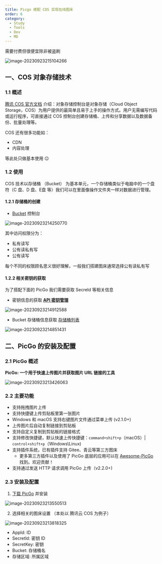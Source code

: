 ```yaml
---
title: Picgo 搭配 COS 实现在线图床
order: 6
category:
  - Study
  - Tools
  - Dev
  - MD
---
```



需要付费但很便宜除非被盗刷

![image-20230923215104266](https://yong-gan-niu-niu-1311841992.cos.ap-beijing.myqcloud.com/images/image-20230923215104266.png)

## 一、COS 对象存储技术

### 1.1 概述

[腾讯 COS 官方文档](https://cloud.tencent.com/document/product/436/11365) 介绍：对象存储控制台是对象存储（Cloud Object Storage，COS）为用户提供的最简单且易于上手的操作方式。用户无需编写代码或运行程序，可直接通过 COS 控制台创建存储桶、上传和分享数据以及数据备份、批量处理等。

COS 还有很多功能如：

- CDN
- 内容处理

等此处只做基本使用 😐

### 1.2 使用

COS 技术以存储桶 （Bucket） 为基本单元，一个存储桶类似于电脑中的一个盘符（C 盘、D 盘、E盘 等）我们可以在里面像操作文件夹一样对数据进行管理。

#### 1.2.1 存储桶的创建

- [Bucket](https://console.cloud.tencent.com/cos/bucket) 控制台

![image-20230923214250770](https://yong-gan-niu-niu-1311841992.cos.ap-beijing.myqcloud.com/images/image-20230923214250770.png)

其中访问权限分为：

- 私有读写
- 公有读私有写
- 公有读写

每个不同的权限顾名思义很好理解，一般我们搭建图床通常选择公有读私有写

#### 1.2.2 相关密钥的获取

为了搭配下面的 PicGo 我们需要获取 Secreld 等相关信息

- 密钥信息的获取 [**API 密钥管理**](https://console.cloud.tencent.com/cam/capi)

![image-20230923214912588](https://yong-gan-niu-niu-1311841992.cos.ap-beijing.myqcloud.com/images/image-20230923214912588.png)

- Bucket 存储桶信息获取 [存储桶列表](https://console.cloud.tencent.com/cos/bucket)

![image-20230923214851431](https://yong-gan-niu-niu-1311841992.cos.ap-beijing.myqcloud.com/images/image-20230923214851431.png)

## 二、PicGo 的安装及配置

### 2.1 PicGo 概述

**PicGo: 一个用于快速上传图片并获取图片 URL 链接的工具**

![image-20230923213426063](https://yong-gan-niu-niu-1311841992.cos.ap-beijing.myqcloud.com/images/image-20230923213426063.png)

### 2.2 主要功能

- 支持拖拽图片上传
- 支持快捷键上传剪贴板里第一张图片
- Windows 和 macOS 支持右键图片文件通过菜单上传 (v2.1.0+)
- 上传图片后自动复制链接到剪贴板
- 支持自定义复制到剪贴板的链接格式
- 支持修改快捷键，默认快速上传快捷键：`command+shift+p`（macOS）| `control+shift+p`（Windows\Linux)
- 支持插件系统，已有插件支持 Gitee、青云等第三方图床
  - 更多第三方插件以及使用了 PicGo 底层的应用可以在 [Awesome-PicGo](https://github.com/PicGo/Awesome-PicGo) 找到。欢迎贡献！
- 支持通过发送 HTTP 请求调用 PicGo 上传（v2.2.0+)

### 2.3 安装及配置

1. [下载 PicGo](https://yong-gan-niu-niu-1311841992.cos.ap-beijing.myqcloud.com/soft/PicGo-Setup-2.3.1-x64.exe) 并安装

![image-20230923213550513](https://yong-gan-niu-niu-1311841992.cos.ap-beijing.myqcloud.com/images/image-20230923213550513.png)

2. 选择相关的图床设置 （本处以 腾讯云 COS 为例子）

![image-20230923213818325](https://yong-gan-niu-niu-1311841992.cos.ap-beijing.myqcloud.com/images/image-20230923213818325.png)

- AppId: ID
- Secretld: 密钥 ID
- SecretKey: 密钥
- Bucket: 存储桶名
- 存储区域: 所属区域
